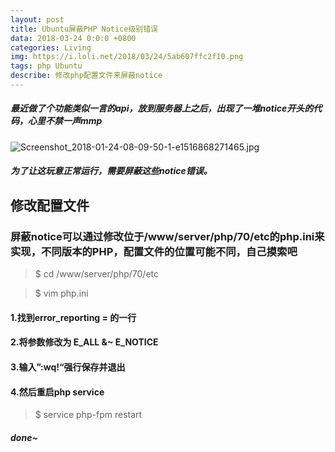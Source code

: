```yaml
---
layout: post
title: Ubuntu屏蔽PHP Notice级别错误
data: 2018-03-24 0:0:0 +0800
categories: Living
img: https://i.loli.net/2018/03/24/5ab607ffc2f10.png
tags: php Ubuntu
describe: 修改php配置文件来屏蔽notice
---
```

##### 最近做了个功能类似一言的api，放到服务器上之后，出现了一堆notice开头的代码，心里不禁一声mmp

![Screenshot_2018-01-24-08-09-50-1-e1516868271465.jpg](https://i.loli.net/2018/03/24/5ab6081e3dd62.jpg)

##### 为了让这玩意正常运行，需要屏蔽这些notice错误。

## 修改配置文件

### 屏蔽notice可以通过修改位于/www/server/php/70/etc的php.ini来实现，不同版本的PHP，配置文件的位置可能不同，自己摸索吧

> $ cd /www/server/php/70/etc

> $ vim php.ini

#### 1.找到error_reporting = 的一行

#### 2.将参数修改为  E_ALL &~ E_NOTICE

#### 3.输入”:wq!“强行保存并退出

#### 4.然后重启php service

> $ service php-fpm restart

##### done~